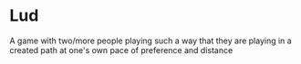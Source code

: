 # Lud
A game with two/more people playing such a way that  they are playing in a created path at one's own pace of preference and distance
